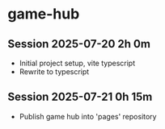 # game-hub

## Session 2025-07-20 2h 0m

- Initial project setup, vite typescript
- Rewrite to typescript

## Session 2025-07-21 0h 15m

- Publish game hub into 'pages' repository
